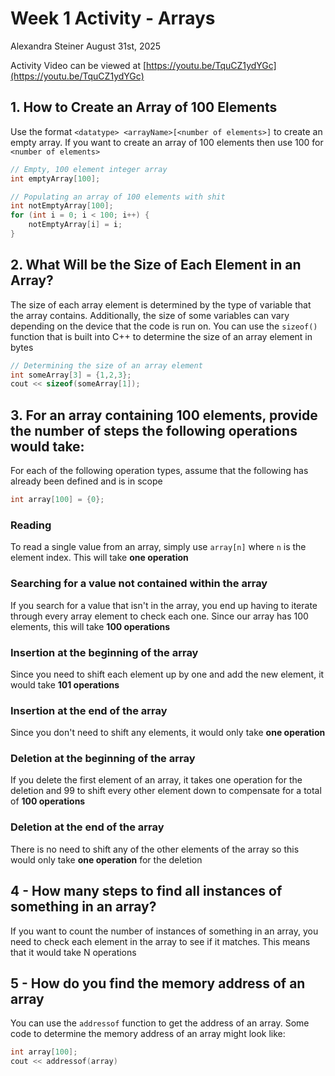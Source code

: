 # Week 1 Activity - Arrays
Alexandra Steiner August 31st, 2025

Activity Video can be viewed at [https://youtu.be/TquCZ1ydYGc](https://youtu.be/TquCZ1ydYGc)


## 1. How to Create an Array of 100 Elements
Use the format `<datatype> <arrayName>[<number of elements>]` to create an empty array. If you want to create an array of 100 elements then use 100 for `<number of elements>`
```cpp
// Empty, 100 element integer array
int emptyArray[100];

// Populating an array of 100 elements with shit
int notEmptyArray[100];
for (int i = 0; i < 100; i++) {
    notEmptyArray[i] = i;
}
```

## 2. What Will be the Size of Each Element in an Array?
The size of each array element is determined by the type of variable that the array contains. Additionally, the size of some variables can vary depending on the device that the code is run on. You can use the `sizeof()` function that is built into C++ to determine the size of an array element in bytes
```cpp
// Determining the size of an array element
int someArray[3] = {1,2,3};
cout << sizeof(someArray[1]);
```

## 3. For an array containing 100 elements, provide the number of steps the following operations would take:
For each of the following operation types, assume that the following has already been defined and is in scope
```cpp
int array[100] = {0};
```

### Reading
To read a single value from an array, simply use `array[n]` where `n` is the element index. This will take **one operation**

### Searching for a value not contained within the array
If you search for a value that isn't in the array, you end up having to iterate through every array element to check each one. Since our array has 100 elements, this will take **100 operations**

### Insertion at the beginning of the array
Since you need to shift each element up by one and add the new element, it would take **101 operations**

### Insertion at the end of the array
Since you don't need to shift any elements, it would only take **one operation**

### Deletion at the beginning of the array
If you delete the first element of an array, it takes one operation for the deletion and 99 to shift every other element down to compensate for a total of **100 operations**

### Deletion at the end of the array
There is no need to shift any of the other elements of the array so this would only take **one operation** for the deletion

## 4 - How many steps to find all instances of something in an array?
If you want to count the number of instances of something in an array, you need to check each element in the array to see if it matches. This means that it would take N operations

## 5 - How do you find the memory address of an array
You can use the `addressof` function to get the address of an array. Some code to determine the memory address of an array might look like:
```cpp
int array[100];
cout << addressof(array)
```




